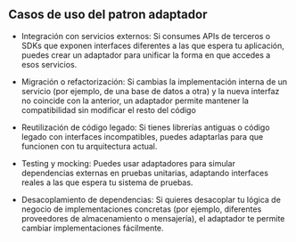 ## Casos de uso del patron adaptador

- Integración con servicios externos: Si consumes APIs de terceros o SDKs que exponen interfaces diferentes a las que espera tu aplicación, puedes crear un adaptador para unificar la forma en que accedes a esos servicios.

- Migración o refactorización: Si cambias la implementación interna de un servicio (por ejemplo, de una base de datos a otra) y la nueva interfaz no coincide con la anterior, un adaptador permite mantener la compatibilidad sin modificar el resto del código

- Reutilización de código legado: Si tienes librerías antiguas o código legado con interfaces incompatibles, puedes adaptarlas para que funcionen con tu arquitectura actual.

- Testing y mocking: Puedes usar adaptadores para simular dependencias externas en pruebas unitarias, adaptando interfaces reales a las que espera tu sistema de pruebas.

- Desacoplamiento de dependencias: Si quieres desacoplar tu lógica de negocio de implementaciones concretas (por ejemplo, diferentes proveedores de almacenamiento o mensajería), el adaptador te permite cambiar implementaciones fácilmente.